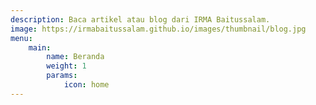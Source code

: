 ```yaml
---
description: Baca artikel atau blog dari IRMA Baitussalam.
image: https://irmabaitussalam.github.io/images/thumbnail/blog.jpg
menu:
    main:
        name: Beranda
        weight: 1
        params:
            icon: home
---
```


